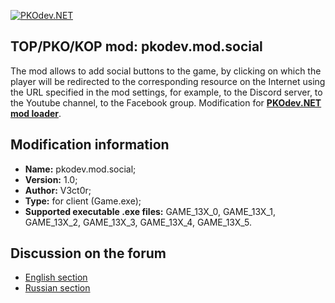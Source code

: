 [![PKOdev.NET](https://pkodev.net/uploads/monthly_2021_11/pkodevlogo_full.png.9c0b058fcf0ebbfd09e443f272c3d328.png "PKOdev.NET")](http://pkodev.net "PKOdev.NET")
## TOP/PKO/KOP mod: pkodev.mod.social
The mod allows to add social buttons to the game, by clicking on which the player will be redirected to the corresponding resource on the Internet using the URL specified in the mod settings, for example, to the Discord server, to the Youtube channel, to the Facebook group. Modification for **[PKOdev.NET mod loader](https://pkodev.net/topic/5757-mod-loading-system-for-server-and-client-pkodevnet-mod-loader/)**.

## Modification information

- **Name:** pkodev.mod.social;
- **Version:** 1.0;
- **Author:** V3ct0r;
- **Type:** for client (Game.exe);
- **Supported executable .exe files:** GAME_13X_0, GAME_13X_1, GAME_13X_2, GAME_13X_3, GAME_13X_4, GAME_13X_5.

## Discussion on the forum

- [English section](https://pkodev.net/topic/5826-social-buttons-discord-youtube-twitch-and-etc/)
- [Russian section](https://pkodev.net/topic/5825-%D1%81%D0%BE%D1%86%D0%B8%D0%B0%D0%BB%D1%8C%D0%BD%D1%8B%D0%B5-%D0%BA%D0%BD%D0%BE%D0%BF%D0%BA%D0%B8-discord-youtube-twitch-%D0%B8-%D0%B4%D1%80/)
